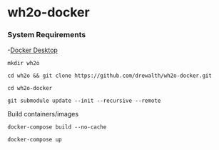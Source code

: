 # wh2o-docker

### System Requirements

-[Docker Desktop](https://www.docker.com/products/docker-desktop)

```
mkdir wh2o

cd wh2o && git clone https://github.com/drewalth/wh2o-docker.git

cd wh2o-docker

git submodule update --init --recursive --remote

```

Build containers/images
```
docker-compose build --no-cache
```

```
docker-compose up
```